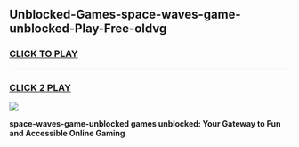 
## Unblocked-Games-space-waves-game-unblocked-Play-Free-oldvg
<h3>
<a href="https://premium76.site?title=space-waves-game-unblocked&ref=15A">CLICK TO PLAY</a></h3>
<hr>

<h3>
<a href="https://premium76.site?title=space-waves-game-unblocked&ref=15A">CLICK 2 PLAY</a>
  
</h3>

<a href="https://premium76.site?title=space-waves-game-unblocked&ref=15A"><img src="https://clearcache.store/games.png"></a>


**space-waves-game-unblocked games unblocked: Your Gateway to Fun and Accessible Online Gaming**
